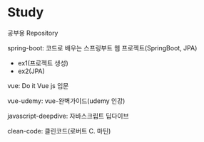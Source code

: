 # Study
공부용 Repository

spring-boot: 코드로 배우는 스프링부트 웹 프로젝트(SpringBoot, JPA)
  - ex1(프로젝트 생성) 
  - ex2(JPA)

vue: Do it Vue js 입문 

vue-udemy: vue-완벽가이드(udemy 인강)

javascript-deepdive: 자바스크립트 딥다이브

clean-code: 클린코드(로버트 C. 마틴) 